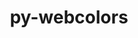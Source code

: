 ---
title: "py-webcolors"
layout: cache
categories: [package, v0.21.2]
meta: {"versions": ["1.11.1"], "compilers": ["gcc@=11.1.0", "gcc@=11.4.0", "gcc@=9.4.0"], "oss": ["ubuntu20.04"], "platforms": ["linux"], "targets": ["neoverse_v1", "ppc64le", "x86_64_v3"], "stacks": ["data-vis-sdk", "e4s", "e4s-neoverse_v1", "e4s-power", "root"], "num_specs": 4, "num_specs_by_stack": {"root": 4, "e4s-neoverse_v1": 1, "e4s-power": 1, "data-vis-sdk": 1, "e4s": 1}}
spec_details: [{"hash": "lu4wnpqpqpgmfna34pqeom6wmgnzlfqe", "compiler": "gcc@=11.4.0", "versions": ["1.11.1"], "os": "ubuntu20.04", "platform": "linux", "target": "neoverse_v1", "variants": ["build_system=python_pip"], "stacks": ["root", "e4s-neoverse_v1"], "size": "-", "tarball": "https://binaries.spack.io/releases/v0.21.2/build_cache/linux-ubuntu20.04-neoverse_v1/gcc-11.4.0/py-webcolors-1.11.1/linux-ubuntu20.04-neoverse_v1-gcc-11.4.0-py-webcolors-1.11.1-lu4wnpqpqpgmfna34pqeom6wmgnzlfqe.spack"}, {"hash": "vvxy4piax2t3shvy6yfxib5dijnyq6wi", "compiler": "gcc@=9.4.0", "versions": ["1.11.1"], "os": "ubuntu20.04", "platform": "linux", "target": "ppc64le", "variants": ["build_system=python_pip"], "stacks": ["root", "e4s-power"], "size": "-", "tarball": "https://binaries.spack.io/releases/v0.21.2/build_cache/linux-ubuntu20.04-ppc64le/gcc-9.4.0/py-webcolors-1.11.1/linux-ubuntu20.04-ppc64le-gcc-9.4.0-py-webcolors-1.11.1-vvxy4piax2t3shvy6yfxib5dijnyq6wi.spack"}, {"hash": "s4fclvgrmues4d7ntx5jddc6cbgvcpiz", "compiler": "gcc@=11.1.0", "versions": ["1.11.1"], "os": "ubuntu20.04", "platform": "linux", "target": "x86_64_v3", "variants": ["build_system=python_pip"], "stacks": ["root", "data-vis-sdk"], "size": "-", "tarball": "https://binaries.spack.io/releases/v0.21.2/build_cache/linux-ubuntu20.04-x86_64_v3/gcc-11.1.0/py-webcolors-1.11.1/linux-ubuntu20.04-x86_64_v3-gcc-11.1.0-py-webcolors-1.11.1-s4fclvgrmues4d7ntx5jddc6cbgvcpiz.spack"}, {"hash": "ywpwxz77bavciluynbecdqlpkfzfb4gx", "compiler": "gcc@=11.4.0", "versions": ["1.11.1"], "os": "ubuntu20.04", "platform": "linux", "target": "x86_64_v3", "variants": ["build_system=python_pip"], "stacks": ["root", "e4s"], "size": "-", "tarball": "https://binaries.spack.io/releases/v0.21.2/build_cache/linux-ubuntu20.04-x86_64_v3/gcc-11.4.0/py-webcolors-1.11.1/linux-ubuntu20.04-x86_64_v3-gcc-11.4.0-py-webcolors-1.11.1-ywpwxz77bavciluynbecdqlpkfzfb4gx.spack"}]
---